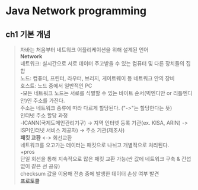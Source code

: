 Java Network programming
========================
ch1 기본 개념
-----------
>자바는 처음부터 네트워크 어플리케이션을 위해 설계된 언어  
**Network**  
  네트워크: 실시간으로 서로 데이터 주고받을 수 있는 컴퓨터 및 다른 장치들의 집합  
  노드: 컴퓨터, 프린터, 라우터, 브리지, 게이트웨이 등 네트워크 안의 장비  
  호스트: 노드 중에서 일반적인 PC  
  -모든 네트워크 노드는 서로를 식별할 수 있는 바이트 순서(빅엔디안 or 리틀엔디안)인 주소를 가진다.  
  주소는 네트워크 종류에 따라 다르게 할당된다. ("->"는 할당한다는 뜻)  
  인터넷 주소 할당 과정  
  -ICANN(국제도메인관리기구) -> 지역 인터넷 등록 기관(ex. KISA, ARIN) -> ISP(인터넷 서비스 제공자) -> 주소 기관(제조사)  
  **패킷 교환** <-> 회선교환      
   네트워크를 오고가는 데이터는 패킷으로 나뉘고 개별적으로 처리된다.  
  +pros  
   단일 회선을 통해 지속적으로 많은 패킷 교환 가능(싼 값에 네트워크 구축 & 간섭 없이 같은 선 공유)  
   checksum 값을 이용해 전송 중에 발생한 데이터 손상 여부 발견  
  **프로토콜**  
  
   
  
  
